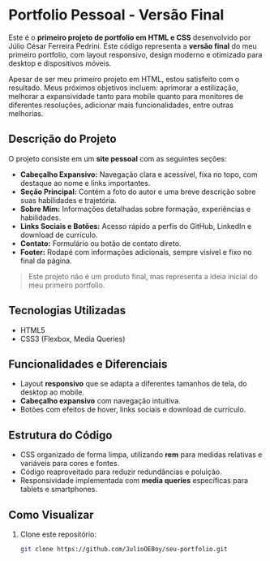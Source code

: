 # Portfolio Pessoal - Versão Final

Este é o **primeiro projeto de portfolio em HTML e CSS** desenvolvido por Júlio César Ferreira Pedrini. Este código representa a **versão final** do meu primeiro portfolio, com layout responsivo, design moderno e otimizado para desktop e dispositivos móveis.  

Apesar de ser meu primeiro projeto em HTML, estou satisfeito com o resultado. Meus próximos objetivos incluem: aprimorar a estilização, melhorar a expansividade tanto para mobile quanto para monitores de diferentes resoluções, adicionar mais funcionalidades, entre outras melhorias.

## Descrição do Projeto

O projeto consiste em um **site pessoal** com as seguintes seções:

- **Cabeçalho Expansivo:** Navegação clara e acessível, fixa no topo, com destaque ao nome e links importantes.
- **Seção Principal:** Contém a foto do autor e uma breve descrição sobre suas habilidades e trajetória.
- **Sobre Mim:** Informações detalhadas sobre formação, experiências e habilidades.
- **Links Sociais e Botões:** Acesso rápido a perfis do GitHub, LinkedIn e download de currículo.
- **Contato:** Formulário ou botão de contato direto.
- **Footer:** Rodapé com informações adicionais, sempre visível e fixo no final da página.

> Este projeto não é um produto final, mas representa a ideia inicial do meu primeiro portfolio.

## Tecnologias Utilizadas

- HTML5
- CSS3 (Flexbox, Media Queries)

## Funcionalidades e Diferenciais

- Layout **responsivo** que se adapta a diferentes tamanhos de tela, do desktop ao mobile.
- **Cabeçalho expansivo** com navegação intuitiva.
- Botões com efeitos de hover, links sociais e download de currículo.

## Estrutura do Código

- CSS organizado de forma limpa, utilizando **rem** para medidas relativas e variáveis para cores e fontes.
- Código reaproveitado para reduzir redundâncias e poluição.
- Responsividade implementada com **media queries** específicas para tablets e smartphones.

## Como Visualizar

1. Clone este repositório:
   ```bash
   git clone https://github.com/JulioOEBoy/seu-portfolio.git
